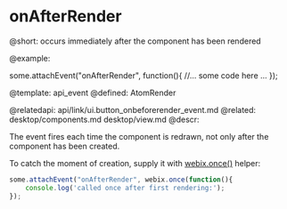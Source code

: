 onAfterRender
=============


@short:
	occurs immediately after the component has been rendered


@example: 
	
some.attachEvent("onAfterRender", function(){
    //... some code here ... 
});

@template:	api_event
@defined:	AtomRender

@relatedapi:
	api/link/ui.button_onbeforerender_event.md
@related: 
	desktop/components.md
	desktop/view.md
@descr:

The event fires each time the component is redrawn, not only after the component has been created. 

To catch the moment of creation, supply it with [webix.once()](api/_once.md) helper:

~~~js
some.attachEvent("onAfterRender", webix.once(function(){ 
	console.log('called once after first rendering:'); 
});
~~~


